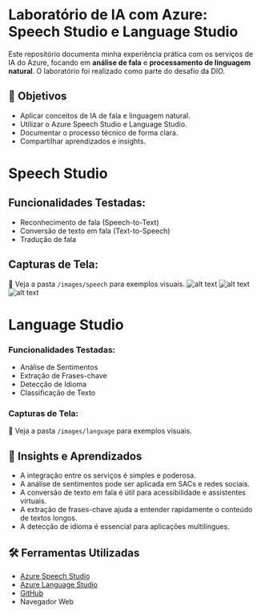 
# Laboratório de IA com Azure: Speech Studio e Language Studio

Este repositório documenta minha experiência prática com os serviços de IA do Azure, focando em **análise de fala** e **processamento de linguagem natural**. O laboratório foi realizado como parte do desafio da DIO.

## 🧠 Objetivos

- Aplicar conceitos de IA de fala e linguagem natural.
- Utilizar o Azure Speech Studio e Language Studio.
- Documentar o processo técnico de forma clara.
- Compartilhar aprendizados e insights.

# Speech Studio

## Funcionalidades Testadas:
- Reconhecimento de fala (Speech-to-Text)
- Conversão de texto em fala (Text-to-Speech)
- Tradução de fala

## Capturas de Tela:
📁 Veja a pasta `/images/speech` para exemplos visuais.
![alt text](image.png)
![alt text](<Captura de tela 2025-06-15 124536.png>)
![alt text](<Captura de tela 2025-06-15 124522.png>)

# Language Studio

### Funcionalidades Testadas:
- Análise de Sentimentos
- Extração de Frases-chave
- Detecção de Idioma
- Classificação de Texto

### Capturas de Tela:
📁 Veja a pasta `/images/language` para exemplos visuais.


## 📌 Insights e Aprendizados

- A integração entre os serviços é simples e poderosa.
- A análise de sentimentos pode ser aplicada em SACs e redes sociais.
- A conversão de texto em fala é útil para acessibilidade e assistentes virtuais.
- A extração de frases-chave ajuda a entender rapidamente o conteúdo de textos longos.
- A detecção de idioma é essencial para aplicações multilíngues.


## 🛠️ Ferramentas Utilizadas

- [Azure Speech Studio](https://speech.microsoft.com/)
- [Azure Language Studio](https://language.cognitive.azure.com/)
- [GitHub](https://github.com/Clara2977/An-lise-de-Sentimentos-com-Language-Studio-no-Azure-AI-1)
- Navegador Web
